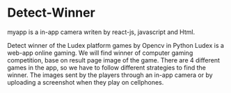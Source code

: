 # Detect-Winner
myapp is a in-app camera writen by react-js, javascript and Html.

Detect winner of the Ludex platform games by Opencv in Python
Ludex is a web-app online gaming. We will find winner of computer gaming competition, base on result page image of the game. There are 4 different games in the app, so we have to follow different strategies to find the winner. The images sent by the players through an in-app camera or by uploading a screenshot when they play on cellphones.


